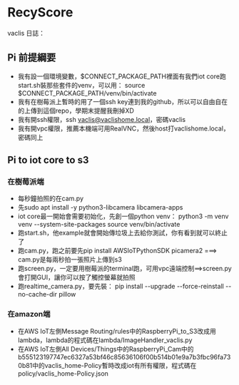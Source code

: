# RecyScore

vaclis 日誌：
## Pi 前提綱要
- 我有設一個環境變數，$CONNECT_PACKAGE_PATH裡面有我們iot core跑start.sh裝那些套件的venv，可以用：
source $CONNECT_PACKAGE_PATH/venv/bin/activate
- 我有在樹莓派上暫時的用了一個ssh key連到我的github，所以可以自由自在的上傳到這個repo，學期末提醒我刪掉XD
- 我有開ssh權限，ssh vaclis@vaclishome.local，密碼vaclis
- 我有開vpc權限，推薦本機端可用RealVNC，然後host打vaclishome.local，密碼同上

## Pi to iot core to s3
### 在樹莓派端
- 每秒鐘拍照的在cam.py
- 先sudo apt install -y python3-libcamera libcamera-apps
- iot core最一開始會需要初始化，先創一個python venv：
python3 -m venv venv --system-site-packages
source venv/bin/activate
- 跑start.sh，他example就會開始傳垃圾上去給你測試，你有看到就可以終止了
- 跑cam.py，跑之前要先pip install AWSIoTPythonSDK picamera2 ===> cam.py是每兩秒拍一張照片上傳到s3
- 跑screen.py，一定要用樹莓派的terminal跑，可用vpc遠端控制==>screen.py會打開GUI，讓你可以按了觸控螢幕就拍照
- 跑realtime_camera.py，要先裝：
pip install --upgrade --force-reinstall --no-cache-dir pillow
### 在amazon端
- 在AWS IoT左側Message Routing/rules中的RaspberryPi_to_S3改成用lambda，lambda的程式碼在lambda/ImageHandler_vaclis.py
- 在AWS IoT左側All Devices/Things中的RaspberryPi_Cam中的b555123197747ec6327a53bf46c85636106f00b514b01e9a7b3fbc96fa730b81中的vaclis_home-Policy暫時改成iot有所有權限，程式碼在policy/vaclis_home-Policy.json